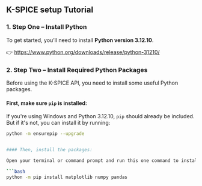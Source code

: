 ## K-SPICE setup Tutorial 

### 1. Step One – Install Python 

To get started, you’ll need to install **Python version 3.12.10**.

👉 https://www.python.org/downloads/release/python-31210/




### 2. Step Two – Install Required Python Packages

Before using the K-SPICE API, you need to install some useful Python packages.

#### First, make sure `pip` is installed:

If you're using Windows and Python 3.12.10, `pip` should already be included. But if it's not, you can install it by running:

```bash
python -m ensurepip --upgrade


#### Then, install the packages:

Open your terminal or command prompt and run this one command to install everything at once:

```bash
python -m pip install matplotlib numpy pandas
